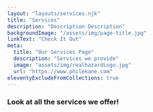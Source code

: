 ```yaml
---
layout: "layouts/services.njk"
title: "Services"
description: "Description Description"
backgroundImage: "/assets/img/page-title.jpg"
linkText: "Check It Out"
meta:
  title: "Our Services Page"
  description: "Services we provide"
  image: "assets/img/realhazardLogo.jpg"
  url: "https://www.philekane.com"  
eleventyExcludeFromCollections: true
---
```


### Look at all the services we offer!
